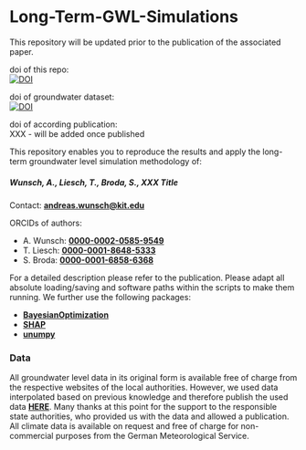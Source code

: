# Long-Term-GWL-Simulations
This repository will be updated prior to the publication of the associated paper.

doi of this repo:  
[![DOI](https://zenodo.org/badge/349114094.svg)](https://zenodo.org/badge/latestdoi/349114094) 

doi of groundwater dataset:  
[![DOI](https://zenodo.org/badge/DOI/10.5281/zenodo.4683879.svg)](https://doi.org/10.5281/zenodo.4683879)

doi of according publication:  
XXX - will be added once published  



This repository enables you to reproduce the results and apply the long-term groundwater level simulation methodology of:     
##### **Wunsch, A., Liesch, T., Broda, S., XXX Title**  

Contact: [**andreas.wunsch@kit.edu**](andreas.wunsch@kit.edu)  

ORCIDs of authors:   
* A. Wunsch:  [**0000-0002-0585-9549**](https://orcid.org/0000-0002-0585-9549)   
* T. Liesch:  [**0000-0001-8648-5333**](https://orcid.org/0000-0001-8648-5333)   
* S. Broda:  [**0000-0001-6858-6368**](https://orcid.org/0000-0001-6858-6368)   

For a detailed description please refer to the publication.
Please adapt all absolute loading/saving and software paths within the scripts to make them running. We further use the following packages:

*  [**BayesianOptimization**](https://github.com/fmfn/BayesianOptimization)
*  [**SHAP**](https://github.com/slundberg/shap)
*  [**unumpy**](https://github.com/Quansight-Labs/unumpy)


### Data
All groundwater level data in its original form is available free of charge from the respective websites of the local authorities. However, we used data interpolated based on previous knowledge and therefore publish the used data [**HERE**](https://doi.org/10.5281/zenodo.4683879). Many thanks at this point for the support to the responsible state authorities, who provided us with the data and allowed a publication.  
All climate data is available on request and free of charge for non-commercial purposes from the German Meteorological Service.

